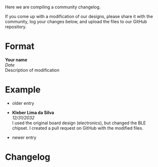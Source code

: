 Here we are compiling a community changelog.

If you come up with a modification of our designs, please share it with the community, log your changes below, and upload the files to our GitHub repository.


# Format

**Your name**  
*Date*  
Description of modification  


# Example

* older entry

* **Kleber Lima da Silva**   
*12/31/2032*  
I used the original board design (electronics), but changed the BLE chipset. I created a pull request on GitHub with the modified files.

* newer entry


# Changelog
